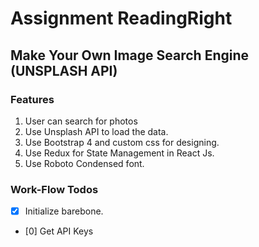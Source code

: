 # Assignment ReadingRight

## Make Your Own Image Search Engine (UNSPLASH API)

### Features

1. User can search for photos
2. Use Unsplash API to load the data.
3. Use Bootstrap 4 and custom css for designing.
4. Use Redux for State Management in React Js.
5. Use Roboto Condensed font.

### Work-Flow Todos

- [x] Initialize barebone.
- [0] Get API Keys
